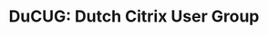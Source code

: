 ---
title:  "DuCUG: Dutch Citrix User Group"
location: "Echteld, The Netherlands"
image: assets/images/events/2022-09-28-ducug.png
eventdate: 2022-09-28
site: 'https://ducug.nl/'
---
